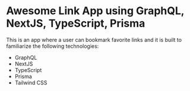 # Awesome Link App using GraphQL, NextJS, TypeScript, Prisma

This is an app where a user can bookmark favorite links and it is built to familiarize the following technologies:

- GraphQL
- NextJS
- TypeScript
- Prisma
- Tailwind CSS
